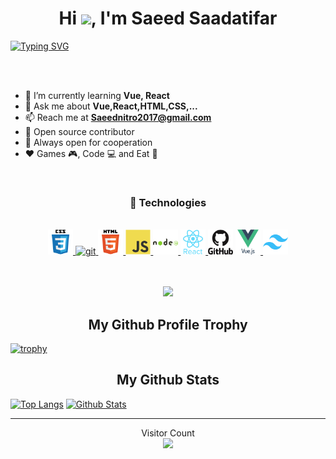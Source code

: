 <div align="center">
  <h1 align="center">Hi <img src="https://media.giphy.com/media/hvRJCLFzcasrR4ia7z/giphy.gif"  width="50px" >, I'm Saeed Saadatifar</h1>
</div>

<div>
  
[![Typing SVG](https://readme-typing-svg.herokuapp.com?font=Robot-Bold&size=40&color=FFC300&center=true&vCenter=true&width=900&height=110&lines=Saeed+Saadatifar;Age+23;FrontEnd+Developer;Vue+and+React;Programmer+and+Gamer;Tech-savvy+person+from+Iran)](https://git.io/typing-svg)

<br>
<br>

- 🌱 I’m currently learning **Vue, React**
- 💬 Ask me about **Vue,React,HTML,CSS,...**
- 📫 Reach me at **Saeednitro2017@gmail.com**
- 🚢 Open source contributor
- 🤝 Always open for cooperation
- ❤️ Games 🎮, Code 💻 and Eat 🍔

</div>
<br>
<h3 align="center"><a id="user-content-about-me" class="anchor" aria-hidden="true" href="#top-technologies"></a>🚀 Technologies</h3>
<br>
<div align="center"> <a href="https://www.w3schools.com/css/" target="_blank"> <img src="https://raw.githubusercontent.com/devicons/devicon/master/icons/css3/css3-original-wordmark.svg" alt="css3" width="40" height="40"/> </a> <a href="https://git-scm.com/" target="_blank"> <img src="https://www.vectorlogo.zone/logos/git-scm/git-scm-icon.svg" alt="git" width="40" height="40"/> </a> <a href="https://www.w3.org/html/" target="_blank"> <img src="https://raw.githubusercontent.com/devicons/devicon/master/icons/html5/html5-original-wordmark.svg" alt="html5" width="40" height="40"/> </a> <a href="https://developer.mozilla.org/en-US/docs/Web/JavaScript" target="_blank"> <img src="https://raw.githubusercontent.com/devicons/devicon/master/icons/javascript/javascript-original.svg" alt="javascript" width="40" height="40"/> </a> <a href="https://nodejs.org" target="_blank"> <img src="https://raw.githubusercontent.com/devicons/devicon/master/icons/nodejs/nodejs-original-wordmark.svg" alt="nodejs" width="40" height="40"/> </a> <a href="https://reactjs.org/" target="_blank"> <img src="https://raw.githubusercontent.com/devicons/devicon/master/icons/react/react-original-wordmark.svg" alt="react" width="40" height="40"/> </a> <a href="https://github.com/" target="_blank" ><img src="https://raw.githubusercontent.com/devicons/devicon/55609aa5bd817ff167afce0d965585c92040787a/icons/github/github-original-wordmark.svg" alt="git" width="40" height="40"/></a> <a href="https://vuejs.org/" target="_blank">  <img src="https://raw.githubusercontent.com/devicons/devicon/55609aa5bd817ff167afce0d965585c92040787a/icons/vuejs/vuejs-original-wordmark.svg" alt="vue" width="40" height="40"/>
</a> <a href="https://tailwindcss.com/" target="_blank" ><img src="https://raw.githubusercontent.com/devicons/devicon/55609aa5bd817ff167afce0d965585c92040787a/icons/tailwindcss/tailwindcss-plain.svg" alt="tailwind" width="40" height="40"/></a> </div>
<br>
 
<br>

<p align="center">
  <img width="100" src="https://user-images.githubusercontent.com/6661165/91657958-61b4fd00-eb00-11ea-9def-dc7ef5367e34.png" />  
  <h2 align="center">My Github Profile Trophy</h2>
</p>

[![trophy](https://github-profile-trophy.vercel.app/?username=SaeedOmega&theme=radical&margin-w=40&margin-h=40)](https://github.com/SaeedOmega)

<p align="center">
 <h2 align="center">My Github Stats</h2>

[![Top Langs](https://github-readme-stats.vercel.app/api/top-langs/?username=MehranMohamadi&theme=chartreuse-dark&line_height=30)](https://github.com/anuraghazra/github-readme-stats)
[![Github Stats](https://github-readme-stats.vercel.app/api?username=MehranMohamadi&hide_border=true&show_icons=true&line_height=30&count_private=true&theme=chartreuse-dark)](https://github.com/anuraghazra/github-readme-stats)
</div>


<hr>

<p align="center"> 
  Visitor Count<br>
<img src="https://profile-counter.glitch.me/SaeedOmega/count.svg" />
</p>
